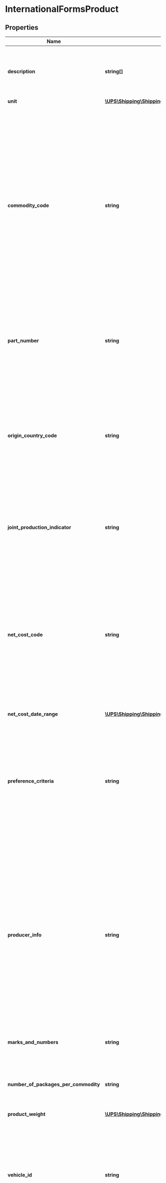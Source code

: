 # InternationalFormsProduct

## Properties
Name | Type | Description | Notes
------------ | ------------- | ------------- | -------------
**description** | **string[]** | Description of the product.  Applies to all International Forms. Optional for Partial Invoice. Must be present at least once and can occur for a maximum of 3 times. | 
**unit** | [**\UPS\Shipping\Shipping\ProductUnit**](ProductUnit.md) |  | [optional] 
**commodity_code** | **string** | 6-to-15-alphanumeric commodity code. Customs uses this code to determine what duties should be assessed on the commodity.  Applies to Invoice, Partial Invoice and NAFTA CO. Required for NAFTA CO and optional for Partial Invoice. Should be at least 6 alphanumeric. For NAFTA CO: For each good described in Description of Goods field, identify the H.S. tariff classification to six digits. If the good is subject to a specific rule of origin in Annex 401 that requires eight digits, identify to eight digits, using the H.S. tariff classification of the country or territory into whose territory the good is imported. | [optional] 
**part_number** | **string** | The part number or reference number for the product contained in the invoice line, as indicated on the customs invoice.  Applies to Invoice and Partial Invoice. Required for Invoice forms and optional for Partial Invoice. | [optional] 
**origin_country_code** | **string** | The country or territory in which the good was manufactured, produced or grown. For detailed information on country or territory of origin, certificate of origin, rules of origin, and any related matters, please refer to the U.S. Customs and Border Protection Web site at www.customs.gov or contact your country or territory&#x27;s Customs authority. | [optional] 
**joint_production_indicator** | **string** | If present, JNT will be used as the origin of country or territory code on the NAFTA form and the Product/Origincountry or territoryCode tag will be ignored.  Applies to NAFTA CO only. | [optional] 
**net_cost_code** | **string** | For each good described in the Description of Goods field, where the good is subject to a regional value content (RVC) requirement, indicate NC if the RVC is calculated according to the net cost method; otherwise, indicate NO. If the RVC is calculated over a period of time then indicate \&quot;NC with begin/end date\&quot; by passing code \&quot;ND\&quot;  Applies to NAFTA CO only. Required for NAFTA CO.  Valid values: - NC - ND - NO | [optional] 
**net_cost_date_range** | [**\UPS\Shipping\Shipping\ProductNetCostDateRange**](ProductNetCostDateRange.md) |  | [optional] 
**preference_criteria** | **string** | Indicates the criterion (A through F) for each good described in the Description of Goods field if applicable.   The rules of origin are contained in Chapter Four and Annex 401.   Additional rules are described in Annex 703.2 (certain agricultural goods), Annex 300-B, Appendix 6 (certain textile goods) and Annex 308.1 (certain automatic data processing goods and their parts).  Applies to NAFTA CO only. | [optional] 
**producer_info** | **string** | Indicate the following:  Yes - If shipper is the producer of the good. If not, state 02, 03, and 04 depending on whether this certificate was based upon:   No [1] - Knowledge of whether the good qualifies as an originating good.  No [2] - Reliance on the producers written representation (other than a Certificate of Origin) that the good qualifies as an originating good.  No [3] - A completed and signed Certificate for the good voluntarily provided to the exporter by the producer.  Applicable for NAFTA CO and is required. Valid values: Yes, No [1], No [2], and No [3]. | [optional] 
**marks_and_numbers** | **string** | Any special marks, codes, and numbers that may appear on package.  Applies to CO Only. | [optional] 
**number_of_packages_per_commodity** | **string** | The total number of packages, cartons, or containers for the commodity.  Applicable for CO and is required. Should be numeric. Valid characters are 0 -9. | [optional] 
**product_weight** | [**\UPS\Shipping\Shipping\ProductProductWeight**](ProductProductWeight.md) |  | [optional] 
**vehicle_id** | **string** | Includes the following information for used self-propelled vehicles as defined in Customs regulations 19 CFR 192.1: The unique Vehicle Identification Number (VIN) in the proper format. Or The Product Identification Number (PIN) for those used self-propelled vehicles for which there are no VINs.  Or the Vehicle Title Number.  Applies to EEI forms only. | [optional] 
**schedule_b** | [**\UPS\Shipping\Shipping\ProductScheduleB**](ProductScheduleB.md) |  | [optional] 
**export_type** | **string** | Code indicating Domestic: Exports that have been produced, manufactured, or grown in the United States or Puerto Rico. This includes imported merchandise which has been enhanced in value or changed from the form in which imported by further manufacture or processing in the United States or Puerto Rico. Foreign: Merchandise that has entered the United States and is being exported again in the same condition as when imported.   Applies to EEI forms only. Required for EEI form.  Valid values:  D: Domestic; F: Foreign. | [optional] 
**sed_total_value** | **string** | This amount will always be USD.  Applies to EEI forms only. Required for EEI form. Valid characters are 0-9 and \\&#x27;.\\&#x27; (Decimal point). Limit to 2 digit after the decimal. The maximum length of the field is 15 including \\&#x27;.\\&#x27; and can hold up to 2 decimal places.  Note: This value is calculated based on the Product/Unit/Value and /Product/Unit/Number (Number of Units * Price per Unit). If the total value is incorrect it will be replaced by the actual calculated total value. | [optional] 
**taxes_paid** | **string** | Invoice Commodity Level Tax Collected Code for each shipment commodity line.Taxes paid Indicator is only applicable for shipments to Singapore. [TaxesPaid &#x3D; 0 - No on Report], [TaxesPaid &#x3D; 1 -Yes on Report], [TaxesPaid &#x3D; empty - null on Report], [If TaxesPaid is not passed in input request &#x3D; null on Report] | [optional] 
**exclude_from_form** | [**\UPS\Shipping\Shipping\ProductExcludeFromForm**](ProductExcludeFromForm.md) |  | [optional] 
**packing_list_info** | [**\UPS\Shipping\Shipping\ProductPackingListInfo**](ProductPackingListInfo.md) |  | [optional] 
**eei_information** | [**\UPS\Shipping\Shipping\ProductEEIInformation**](ProductEEIInformation.md) |  | [optional] 

[[Back to Model list]](../../README.md#documentation-for-models) [[Back to API list]](../../README.md#documentation-for-api-endpoints) [[Back to README]](../../README.md)

